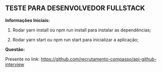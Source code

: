 ## **TESTE PARA DESENVOLVEDOR FULLSTACK**

**Informações Iniciais:**

1. Rodar yarn install ou npm run install para instalar as dependências;

2. Rodar yarn start ou npm run start para inicializar a aplicação;

**Questão:**

Presente no link: https://github.com/recrutamento-compasso/api-github-interview
